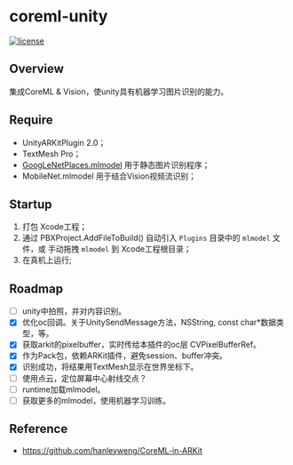 # coreml-unity

[![license](https://img.shields.io/badge/license-mit-red.svg)](https://github.com/brakmic/OpenCV/blob/master/LICENSE)

## Overview

集成CoreML & Vision，使unity具有机器学习图片识别的能力。

## Require

- UnityARKitPlugin 2.0；
- TextMesh Pro；
- [GoogLeNetPlaces.mlmodel](https://developer.apple.com/documentation/coreml/mlmodel) 用于静态图片识别程序；
- MobileNet.mlmodel 用于结合Vision视频流识别；

## Startup

1. 打包 Xcode工程；
2. 通过 PBXProject.AddFileToBuild() 自动引入 ``Plugins`` 目录中的 ``mlmodel`` 文件，或 手动拖拽 ``mlmodel`` 到 Xcode工程根目录；
3. 在真机上运行;

## Roadmap

- [ ] unity中拍照，并对内容识别。
- [x] 优化oc回调。关于UnitySendMessage方法，NSString, const char*数据类型，等。
- [x] 获取arkit的pixelbuffer，实时传给本插件的oc层 CVPixelBufferRef。
- [x] 作为Pack包，依赖ARKit插件，避免session、buffer冲突。
- [x] 识别成功，将结果用TextMesh显示在世界坐标下。
- [ ] 使用点云，定位屏幕中心射线交点？
- [ ] runtime加载mlmodel。
- [ ] 获取更多的mlmodel，使用机器学习训练。

## Reference

- https://github.com/hanleyweng/CoreML-in-ARKit
